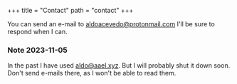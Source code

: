 +++
title = "Contact"
path = "contact"
+++

You can send an e-mail to [aldoacevedo@protonmail.com](mailto:aldoacevedo@protonmail.com)
I'll be sure to respond when I can.

### Note 2023-11-05

In the past I have used aldo@aael.xyz. But I will probably shut it down soon.
Don't send e-mails there, as I won't be able to read them.
